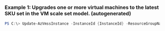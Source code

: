### Example 1: Upgrades one or more virtual machines to the latest SKU set in the VM scale set model. (autogenerated)
```powershell
PS C:\> Update-AzVmssInstance -InstanceId {InstanceId} -ResourceGroupName MyResourceGroup -VMScaleSetName {VMScaleSetName}
```


